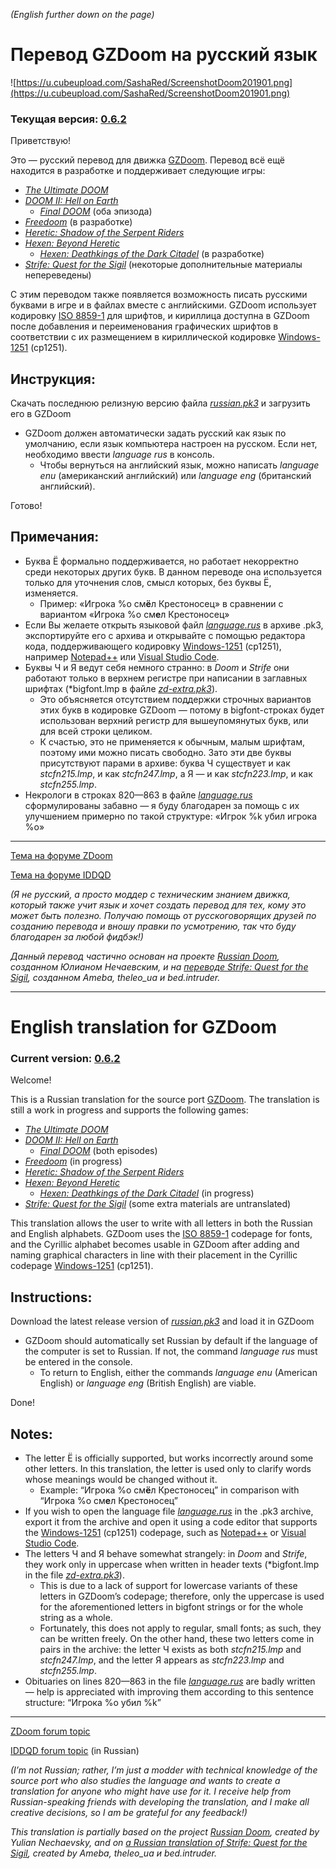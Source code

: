*(English further down on the page)*

# Перевод GZDoom на русский язык
![https://u.cubeupload.com/SashaRed/ScreenshotDoom201901.png](https://u.cubeupload.com/SashaRed/ScreenshotDoom201901.png)

### Текущая версия: [0.6.2](https://github.com/SashaTheRed/gzdoom-russian-translation/releases/tag/0.6.2)

Приветствую!

Это — русский перевод для движка [GZDoom](https://zdoom.org/index). Перевод всё ещё находится в разработке и поддерживает следующие игры:
- [*The Ultimate DOOM*](https://ru.wikipedia.org/wiki/Doom_(игра,_1993))
- [*DOOM II: Hell on Earth*](https://ru.wikipedia.org/wiki/Doom_II:_Hell_on_Earth)
	- [*Final DOOM*](https://ru.wikipedia.org/wiki/Final_Doom) (оба эпизода)
- [*Freedoom*](https://freedoom.github.io/) (в разработке)
- [*Heretic: Shadow of the Serpent Riders*](https://ru.wikipedia.org/wiki/Heretic)
- [*Hexen: Beyond Heretic*](https://ru.wikipedia.org/wiki/Hexen)
	- [*Hexen: Deathkings of the Dark Citadel*](https://ru.wikipedia.org/wiki/Hexen#Deathkings_of_the_Dark_Citadel) (в разработке)
- [*Strife: Quest for the Sigil*](https://ru.wikipedia.org/wiki/Strife) (некоторые дополнительные материалы непереведены)

С этим переводом также появляется возможность писать русскими буквами в игре и в файлах вместе с английскими. GZDoom использует кодировку [ISO 8859-1](https://en.wikipedia.org/wiki/ISO/IEC_8859-1) для шрифтов, и кириллица доступна в GZDoom после добавления и переименования графических шрифтов в соответствии с их размещением в кириллической кодировке [Windows-1251](https://en.wikipedia.org/wiki/Windows-1251) (cp1251).

## Инструкция:

Скачать последнюю релизную версию файла [*russian.pk3*](https://www.dropbox.com/s/0k87m86l0uahuvu/russian.pk3?dl=1) и загрузить его в GZDoom
- GZDoom должен автоматически задать русский как язык по умолчанию, если язык компьютера настроен на русском. Если нет, необходимо ввести *language rus* в консоль.
	- Чтобы вернуться на английский язык, можно написать *language enu* (американский английский) или *language eng* (британский английский).

Готово!

## Примечания:
- Буква Ё формально поддерживается, но работает некорректно среди некоторых других букв. В данном переводе она используется только для уточнения слов, смысл которых, без буквы Ё, изменяется.
	- Пример: «Игрока %o см**ё**л Крестоносец» в сравнении с вариантом «Игрока %o см**е**л Крестоносец»
- Если Вы желаете открыть языковой файл [*language.rus*](pk3/language.rus) в архиве .pk3, экспортируйте его с архива и открывайте с помощью редактора кода, поддерживающего кодировку [Windows-1251](https://en.wikipedia.org/wiki/Windows-1251) (cp1251), например [Notepad++](https://notepad-plus-plus.org/download/) или [Visual Studio Code](https://code.visualstudio.com/).
- Буквы Ч и Я ведут себя немного странно: в *Doom* и *Strife* они работают только в верхнем регистре при написании в заглавных шрифтах (*bigfont.lmp в файле [*zd-extra.pk3*](https://github.com/coelckers/gzdoom/tree/master/wadsrc_extra/static)).
	- Это объясняется отсутствием поддержки строчных вариантов этих букв в кодировке GZDoom — потому в bigfont-строках будет использован верхний регистр для вышеупомянутых букв, или для всей строки целиком.
	- К счастью, это не применяется к обычным, малым шрифтам, поэтому ими можно писать свободно. Зато эти две буквы присутствуют парами в архиве: буква Ч существует и как *stcfn215.lmp*, и как *stcfn247.lmp*, а Я — и как *stcfn223.lmp*, и как *stcfn255.lmp*.
- Некрологи в строках 820—863 в файле [*language.rus*](pk3/language.rus#L820) сформулированы забавно — я буду благодарен за помощь с их улучшением примерно по такой структуре: «Игрок %k убил игрока %o»

---

[Тема на форуме ZDoom](https://forum.zdoom.org/viewtopic.php?f=19&t=58872)

[Тема на форуме IDDQD](https://i.iddqd.ru/viewtopic.php?t=1492)

*(Я не русский, а просто моддер с техническим знанием движка, который также учит язык и хочет создать перевод для тех, кому это может быть полезно. Получаю помощь от русскоговорящих друзей по созданию перевода и вношу правки по усмотрению, так что буду благодарен за любой фидбэк!)*

*Данный перевод частично основан на проекте [Russian Doom](https://github.com/JNechaevsky/russian-doom), созданном Юлианом Нечаевским, и на [переводе Strife: Quest for the Sigil](http://arc.iddqd.ru/14072015/viewtopic.php?t=5331), созданном Ameba, theleo_ua и bed.intruder.*

---

# English translation for GZDoom

### Current version: [0.6.2](https://github.com/SashaTheRed/gzdoom-russian-translation/releases/tag/0.6.2)

Welcome!

This is a Russian translation for the source port [GZDoom](https://zdoom.org/index). The translation is still a work in progress and supports the following games:
- [*The Ultimate DOOM*](https://en.wikipedia.org/wiki/Doom_(1993_video_game))
- [*DOOM II: Hell on Earth*](https://en.wikipedia.org/wiki/Doom_II:_Hell_on_Earth)
	- [*Final DOOM*](https://en.wikipedia.org/wiki/Final_Doom) (both episodes)
- [*Freedoom*](https://freedoom.github.io/) (in progress)
- [*Heretic: Shadow of the Serpent Riders*](https://en.wikipedia.org/wiki/Heretic)
- [*Hexen: Beyond Heretic*](https://en.wikipedia.org/wiki/Hexen)
	- [*Hexen: Deathkings of the Dark Citadel*](https://en.wikipedia.org/wiki/Hexen:_Beyond_Heretic#Deathkings_of_the_Dark_Citadel) (in progress)
- [*Strife: Quest for the Sigil*](https://en.wikipedia.org/wiki/Strife_(1996_video_game)) (some extra materials are untranslated)

This translation allows the user to write with all letters in both the Russian and English alphabets. GZDoom uses the [ISO 8859-1](https://en.wikipedia.org/wiki/ISO/IEC_8859-1) codepage for fonts, and the Cyrillic alphabet becomes usable in GZDoom after adding and naming graphical characters in line with their placement in the Cyrillic codepage [Windows-1251](https://en.wikipedia.org/wiki/Windows-1251) (cp1251).

## Instructions:

Download the latest release version of [*russian.pk3*](https://www.dropbox.com/s/0k87m86l0uahuvu/russian.pk3?dl=1) and load it in GZDoom
- GZDoom should automatically set Russian by default if the language of the computer is set to Russian. If not, the command *language rus* must be entered in the console.
	- To return to English, either the commands *language enu* (American English) or *language eng* (British English) are viable.

Done!

## Notes:
- The letter Ё is officially supported, but works incorrectly around some other letters. In this translation, the letter is used only to clarify words whose meanings would be changed without it.
	- Example: “Игрока %o см**ё**л Крестоносец” in comparison with “Игрока %o см**е**л Крестоносец”
- If you wish to open the language file [*language.rus*](pk3/language.rus) in the .pk3 archive, export it from the archive and open it using a code editor that supports the [Windows-1251](https://en.wikipedia.org/wiki/Windows-1251) (cp1251) codepage, such as [Notepad++](https://notepad-plus-plus.org/download/) or [Visual Studio Code](https://code.visualstudio.com/).
- The letters Ч and Я behave somewhat strangely: in *Doom* and *Strife*, they work only in uppercase when written in header texts (*bigfont.lmp in the file [*zd-extra.pk3*](https://github.com/coelckers/gzdoom/tree/master/wadsrc_extra/static)).
	- This is due to a lack of support for lowercase variants of these letters in GZDoom’s codepage; therefore, only the uppercase is used for the aforementioned letters in bigfont strings or for the whole string as a whole.
	- Fortunately, this does not apply to regular, small fonts; as such, they can be written freely. On the other hand, these two letters come in pairs in the archive: the letter Ч exists as both *stcfn215.lmp* and *stcfn247.lmp*, and the letter Я appears as *stcfn223.lmp* and *stcfn255.lmp*.
- Obituaries on lines 820—863 in the file [*language.rus*](pk3/language.rus#L820) are badly written — help is appreciated with improving them according to this sentence structure: “Игрока %o убил %k”

---

[ZDoom forum topic](https://forum.zdoom.org/viewtopic.php?f=19&t=58872)

[IDDQD forum topic](https://i.iddqd.ru/viewtopic.php?t=1492) (in Russian)

*(I’m not Russian; rather, I’m just a modder with technical knowledge of the source port who also studies the language and wants to create a translation for anyone who might have use for it. I receive help from Russian-speaking friends with developing the translation, and I make all creative decisions, so I am be grateful for any feedback!)*

*This translation is partially based on the project [Russian Doom](https://github.com/JNechaevsky/russian-doom), created by Yulian Nechaevsky, and on [a Russian translation of Strife: Quest for the Sigil](http://arc.iddqd.ru/14072015/viewtopic.php?t=5331), created by Ameba, theleo_ua и bed.intruder.*